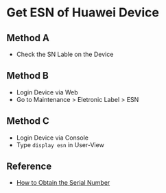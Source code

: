 # Get ESN of Huawei Device

## Method A
* Check the SN Lable on the Device

## Method B
* Login Device via Web
* Go to Maintenance > Eletronic Label > ESN

## Method C
* Login Device via Console
* Type `display esn` in User-View

## Reference
* [How to Obtain the Serial Number](https://support.huawei.com/enterprise/en/bulletins-website/ENEWS2000005785)
